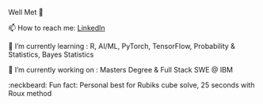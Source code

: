 <h>Well Met 👋 </h>

  📫 How to reach me: [LinkedIn](linkedin.com/in/maks-drzezdzon/)
  
  :scroll: I’m currently learning : R, AI/ML, PyTorch, TensorFlow,  Probability & Statistics, Bayes Statistics
  
  :briefcase: I’m currently working on : Masters Degree & Full Stack SWE @ IBM
  
  :neckbeard: Fun fact: Personal best for Rubiks cube solve, 25 seconds with Roux method
  
<!--
**Maks-Drzezdzon/Maks-Drzezdzon** is a ✨ _special_ ✨ repository because its `README.md` (this file) appears on your GitHub profile.

Here are some ideas to get you started:

- 🔭 I’m currently working on ...
- 🌱 I’m currently learning ...
- 👯 I’m looking to collaborate on ...
- 🤔 I’m looking for help with ...
- 💬 Ask me about ...
- 📫 How to reach me: ...
- ⚡ Fun fact: ...
- https://gist.github.com/rxaviers/7360908
-->
